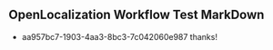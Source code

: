 ## OpenLocalization Workflow Test MarkDown
* aa957bc7-1903-4aa3-8bc3-7c042060e987 thanks!

<!--HONumber=Aug16_HO3-->


